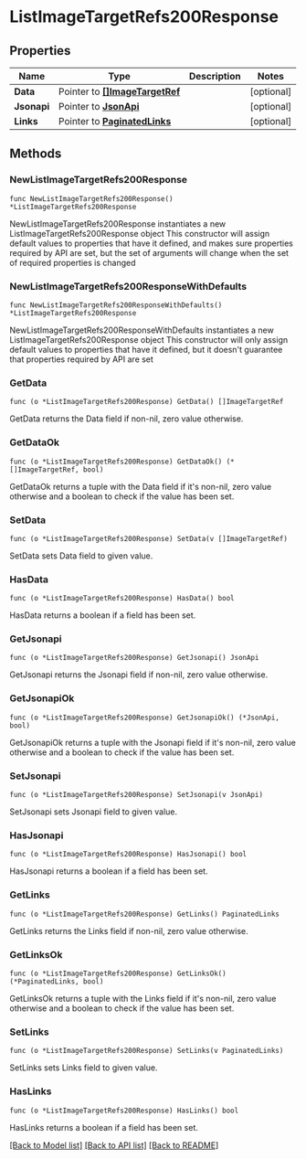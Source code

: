 # ListImageTargetRefs200Response

## Properties

Name | Type | Description | Notes
------------ | ------------- | ------------- | -------------
**Data** | Pointer to [**[]ImageTargetRef**](ImageTargetRef.md) |  | [optional] 
**Jsonapi** | Pointer to [**JsonApi**](JsonApi.md) |  | [optional] 
**Links** | Pointer to [**PaginatedLinks**](PaginatedLinks.md) |  | [optional] 

## Methods

### NewListImageTargetRefs200Response

`func NewListImageTargetRefs200Response() *ListImageTargetRefs200Response`

NewListImageTargetRefs200Response instantiates a new ListImageTargetRefs200Response object
This constructor will assign default values to properties that have it defined,
and makes sure properties required by API are set, but the set of arguments
will change when the set of required properties is changed

### NewListImageTargetRefs200ResponseWithDefaults

`func NewListImageTargetRefs200ResponseWithDefaults() *ListImageTargetRefs200Response`

NewListImageTargetRefs200ResponseWithDefaults instantiates a new ListImageTargetRefs200Response object
This constructor will only assign default values to properties that have it defined,
but it doesn't guarantee that properties required by API are set

### GetData

`func (o *ListImageTargetRefs200Response) GetData() []ImageTargetRef`

GetData returns the Data field if non-nil, zero value otherwise.

### GetDataOk

`func (o *ListImageTargetRefs200Response) GetDataOk() (*[]ImageTargetRef, bool)`

GetDataOk returns a tuple with the Data field if it's non-nil, zero value otherwise
and a boolean to check if the value has been set.

### SetData

`func (o *ListImageTargetRefs200Response) SetData(v []ImageTargetRef)`

SetData sets Data field to given value.

### HasData

`func (o *ListImageTargetRefs200Response) HasData() bool`

HasData returns a boolean if a field has been set.

### GetJsonapi

`func (o *ListImageTargetRefs200Response) GetJsonapi() JsonApi`

GetJsonapi returns the Jsonapi field if non-nil, zero value otherwise.

### GetJsonapiOk

`func (o *ListImageTargetRefs200Response) GetJsonapiOk() (*JsonApi, bool)`

GetJsonapiOk returns a tuple with the Jsonapi field if it's non-nil, zero value otherwise
and a boolean to check if the value has been set.

### SetJsonapi

`func (o *ListImageTargetRefs200Response) SetJsonapi(v JsonApi)`

SetJsonapi sets Jsonapi field to given value.

### HasJsonapi

`func (o *ListImageTargetRefs200Response) HasJsonapi() bool`

HasJsonapi returns a boolean if a field has been set.

### GetLinks

`func (o *ListImageTargetRefs200Response) GetLinks() PaginatedLinks`

GetLinks returns the Links field if non-nil, zero value otherwise.

### GetLinksOk

`func (o *ListImageTargetRefs200Response) GetLinksOk() (*PaginatedLinks, bool)`

GetLinksOk returns a tuple with the Links field if it's non-nil, zero value otherwise
and a boolean to check if the value has been set.

### SetLinks

`func (o *ListImageTargetRefs200Response) SetLinks(v PaginatedLinks)`

SetLinks sets Links field to given value.

### HasLinks

`func (o *ListImageTargetRefs200Response) HasLinks() bool`

HasLinks returns a boolean if a field has been set.


[[Back to Model list]](../README.md#documentation-for-models) [[Back to API list]](../README.md#documentation-for-api-endpoints) [[Back to README]](../README.md)


